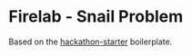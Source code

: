 # Firelab - Snail Problem

Based on the [hackathon-starter](https://github.com/sahat/hackathon-starter) boilerplate.
